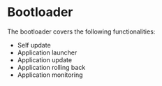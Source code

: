 # Bootloader

The bootloader covers the following functionalities:

- Self update
- Application launcher
- Application update
- Application rolling back
- Application monitoring
